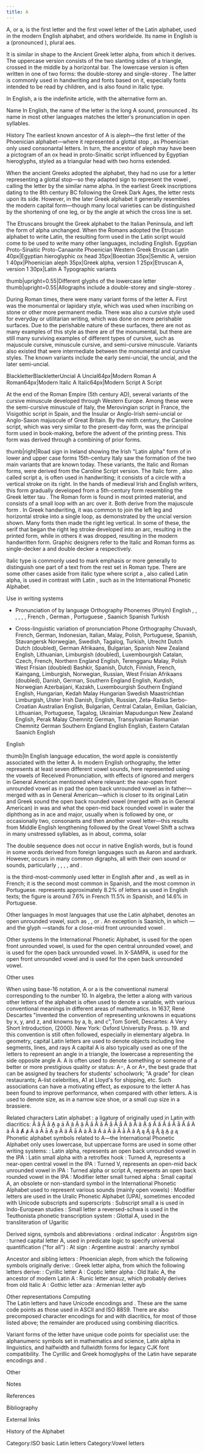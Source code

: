 ```yaml
---
title: A
---
```

A, or a, is the first letter and the first vowel letter of the Latin alphabet, used in the modern English alphabet, and others worldwide. Its name in English is a (pronounced  ), plural aes.

It is similar in shape to the Ancient Greek letter alpha, from which it derives. The uppercase version consists of the two slanting sides of a triangle, crossed in the middle by a horizontal bar. The lowercase version is often written in one of two forms: the double-storey  and single-storey . The latter is commonly used in handwriting and fonts based on it, especially fonts intended to be read by children, and is also found in italic type.

In English, a is the indefinite article, with the
alternative form an.

 Name 
In English, the name of the letter is the long A sound, pronounced . Its name in most other languages matches the letter's pronunciation in open syllables.

 History 
The earliest known ancestor of A is aleph—the first letter of the Phoenician alphabet—where it represented a glottal stop , as Phoenician only used  consonantal letters. In turn, the ancestor of aleph may have been a pictogram of an ox head in proto-Sinaitic script influenced by Egyptian hieroglyphs, styled as a triangular head with two horns extended.

When the ancient Greeks adopted the alphabet, they had no use for a letter representing a glottal stop—so they adapted sign to represent the vowel , calling the letter by the similar name alpha. In the earliest Greek inscriptions dating to the 8th century BC following the Greek Dark Ages, the letter rests upon its side. However, in the later Greek alphabet it generally resembles the modern capital form—though many local varieties can be distinguished by the shortening of one leg, or by the angle at which the cross line is set.

The Etruscans brought the Greek alphabet to the Italian Peninsula, and left the form of alpha unchanged. When the Romans adopted the Etruscan alphabet to write Latin, the resulting form used in the Latin script would come to be used to write many  other languages, including English.
 Egyptian Proto-Sinaitic Proto-Canaanite Phoenician Western Greek Etruscan Latin 40px|Egyptian hieroglyphic ox head 35px|Boeotian 35px|Semitic A, version 1 40px|Phoenician aleph 35px|Greek alpha, version 1 25px|Etruscan A, version 1 30px|Latin A
 Typographic variants 

thumb|upright=0.55|Different glyphs of the lowercase letter 
thumb|upright=0.55|Allographs include a double-storey  and single-storey .

During Roman times, there were many variant forms of the letter A. First was the monumental or lapidary style, which was used when inscribing on stone or other more permanent media. There was also a cursive style used for everyday or utilitarian writing, which was done on more perishable surfaces. Due to the perishable nature of these surfaces, there are not as many examples of this style as there are of the monumental, but there are still many surviving examples of different types of cursive, such as majuscule cursive, minuscule cursive, and semi-cursive minuscule. Variants also existed that were intermediate between the monumental and cursive styles. The known variants include the early semi-uncial, the uncial, and the later semi-uncial.

BlackletterBlackletterUncial A Uncial64px|Modern Roman A Roman64px|Modern Italic A Italic64px|Modern Script A Script

At the end of the Roman Empire (5th century AD), several variants of the cursive minuscule developed through Western Europe. Among these were the semi-cursive minuscule of Italy, the Merovingian script in France, the Visigothic script in Spain, and the Insular or Anglo-Irish semi-uncial or Anglo-Saxon majuscule of Great Britain. By the ninth century, the Caroline script, which was very similar to the present-day form, was the principal form used in book-making, before the advent of the printing press. This form was derived through a combining of prior forms.

thumb|right|Road sign in Ireland showing the Irish "Latin alpha" form of  in lower and upper case forms
15th-century Italy saw the formation of the two main variants that are known today. These variants, the Italic and Roman forms, were derived from the Caroline Script version. The Italic form , also called script a, is often used in handwriting; it consists of a circle with a vertical stroke on its right. In the hands of medieval Irish and English writers, this form gradually developed from a 5th-century form resembling the Greek letter tau . The Roman form  is found in most printed material, and consists of a small loop with an arc over it. Both derive from the majuscule form . In Greek handwriting, it was common to join the left leg and horizontal stroke into a single loop, as demonstrated by the uncial version shown. Many fonts then made the right leg vertical. In some of these, the serif that began the right leg stroke developed into an arc, resulting in the printed form, while in others it was dropped, resulting in the modern handwritten form. Graphic designers refer to the Italic and Roman forms as single-decker a and double decker a respectively.

Italic type is commonly used to mark emphasis or more generally to distinguish one part of a text from the rest set in Roman type. There are some other cases aside from italic type where script a , also called Latin alpha, is used in contrast with Latin , such as in the International Phonetic Alphabet.

 Use in writing systems 
+ Pronunciation of  by language Orthography Phonemes  (Pinyin)  English , , , , , ,  French ,  German ,  Portuguese  ,  Saanich  Spanish  Turkish 

+ Cross-linguistic variation of  pronunciation Phone  Orthography  Chuvash, French, German, Indonesian, Italian, Malay, Polish, Portuguese, Spanish, Stavangersk Norwegian, Swedish, Tagalog, Turkish, Utrecht Dutch  Dutch (doubled), German  Afrikaans, Bulgarian, Spanish  New Zealand English, Lithuanian, Limburgish (doubled), Luxembourgish  Catalan, Czech, French, Northern England English, Terengganu Malay, Polish  West Frisian (doubled)  Bashkir, Spanish, Dutch, Finnish, French, Kaingang, Limburgish, Norwegian, Russian, West Frisian  Afrikaans (doubled), Danish, German, Southern England English, Kurdish, Norwegian  Azerbaijani, Kazakh, Luxembourgish  Southern England English, Hungarian, Kedah Malay  Hungarian  Swedish  Maastrichtian Limburgish, Ulster Irish  Danish, English, Russian, Zeta–Raška Serbo-Croatian  Australian English, Bulgarian, Central Catalan, Emilian, Galician, Lithuanian, Portuguese, Tagalog, Ukrainian  Mapudungun  New Zealand English, Perak Malay  Chemnitz German, Transylvanian Romanian  Chemnitz German  Southern England English  English, Eastern Catalan  Saanich  English

 English 

thumb|In English language education, the word apple is consistently associated with the letter A.
In modern English orthography, the letter  represents at least seven different vowel sounds, here represented using the vowels of Received Pronunciation, with effects of  ignored and mergers in General American mentioned where relevant:
the near-open front unrounded vowel  as in pad
the open back unrounded vowel  as in father—merged with  as  in General American—which is closer to its original Latin and Greek sound
the open back rounded vowel  (merged with  as  in General American) in was and what
the open-mid back rounded vowel  in water
the diphthong  as in ace and major, usually when  is followed by one, or occasionally two, consonants and then another vowel letter—this results from Middle English lengthening followed by the Great Vowel Shift
a schwa  in many unstressed syllables, as in about, comma, solar

The double  sequence does not occur in native English words, but is found in some words derived from foreign languages such as Aaron and aardvark. However,  occurs in many common digraphs, all with their own sound or sounds, particularly , , , ,  and .

 is the third-most-commonly used letter in English after  and , as well as in French; it is the second most common in Spanish, and the most common in Portuguese.  represents approximately 8.2% of letters as used in English texts; the figure is around 7.6% in French 11.5% in Spanish, and 14.6% in Portuguese.

 Other languages 
In most languages that use the Latin alphabet,  denotes an open unrounded vowel, such as , , or . An exception is Saanich, in which —and the glyph —stands for a close-mid front unrounded vowel .

 Other systems 
 In the International Phonetic Alphabet,  is used for the open front unrounded vowel,  is used for the open central unrounded vowel, and  is used for the open back unrounded vowel.
 In X-SAMPA,  is used for the open front unrounded vowel and  is used for the open back unrounded vowel.

 Other uses 

 When using base-16 notation, A or a is the conventional numeral corresponding to the number 10.
 In algebra, the letter a along with various other letters of the alphabet is often used to denote a variable, with various conventional meanings in different areas of mathematics. In 1637, René Descartes "invented the convention of representing unknowns in equations by x, y, and z, and knowns by a, b, and c",Tom Sorell, Descartes: A Very Short Introduction, (2000). New York: Oxford University Press. p. 19. and this convention is still often followed, especially in elementary algebra.
 In geometry, capital Latin letters are used to denote objects including line segments, lines, and rays A capital A is also typically used as one of the letters to represent an angle in a triangle, the lowercase a representing the side opposite angle A.
 A is often used to denote something or someone of a better or more prestigious quality or status: A−, A or A+, the best grade that can be assigned by teachers for students' schoolwork; "A grade" for clean restaurants; A-list celebrities, A1 at Lloyd's for shipping, etc. Such associations can have a motivating effect, as exposure to the letter A has been found to improve performance, when compared with other letters. 
 A is used to denote size, as in a narrow size shoe, or a small cup size in a brassiere.

 Related characters 
 Latin alphabet 
 : a ligature of  originally used in Latin
  with diacritics: Å å Ǻ ǻ Ḁ ḁ ẚ Ă ă Ặ ặ Ắ ắ Ằ ằ Ẳ ẳ Ẵ ẵ Ȃ ȃ Â â Ậ ậ Ấ ấ Ầ ầ Ẫ ẫ Ẩ ẩ Ả ả Ǎ ǎ Ⱥ ⱥ Ȧ ȧ Ǡ ǡ Ạ ạ Ä ä Ǟ ǟ À à Ȁ ȁ Á á Ā ā Ā̀ ā̀ Ã ã Ą ą Ą́ ą́ Ą̃ ą̃ A̲ a̲ ᶏ
Phonetic alphabet symbols related to A—the International Phonetic Alphabet only uses lowercase, but uppercase forms are used in some other writing systems: 
 : Latin alpha, represents an open back unrounded vowel in the IPA
 : Latin small alpha with a retroflex hook
 : Turned A, represents a near-open central vowel in the IPA
 : Turned V, represents an open-mid back unrounded vowel in IPA
 : Turned alpha or script A, represents an open back rounded vowel in the IPA
 : Modifier letter small turned alpha
 : Small capital A, an obsolete or non-standard symbol in the International Phonetic Alphabet used to represent various sounds (mainly open vowels)
: Modifier letters are used in the Uralic Phonetic Alphabet (UPA), sometimes encoded with Unicode subscripts and superscripts
: Subscript small a is used in Indo-European studies
: Small letter a reversed-schwa is used in the Teuthonista phonetic transcription system
 : Glottal A, used in the transliteration of Ugaritic

 Derived signs, symbols and abbreviations 
 : ordinal indicator
 : Ångström sign
 : turned capital letter A, used in predicate logic to specify universal quantification ("for all")
 : At sign
 : Argentine austral
 : anarchy symbol

 Ancestor and sibling letters 
 : Phoenician aleph, from which the following symbols originally derive:
 : Greek letter alpha, from which the following letters derive:
 : Cyrillic letter A
 : Coptic letter alpha
 : Old Italic A, the ancestor of modern Latin A
 : Runic letter ansuz, which probably derives from old Italic A
 : Gothic letter aza
 : Armenian letter ayb

 Other representations 
 Computing  
The Latin letters  and  have Unicode encodings  and . These are the same code points as those used in ASCII and ISO 8859. There are also precomposed character encodings for  and  with diacritics, for most of those listed above; the remainder are produced using combining diacritics.

Variant forms of the letter have unique code points for specialist use: the alphanumeric symbols set in mathematics and science, Latin alpha in linguistics, and halfwidth and fullwidth forms for legacy CJK font compatibility. The Cyrillic and Greek homoglyphs of the Latin  have separate encodings  and .

 Other 

 Notes 

 References 

 Bibliography 

 
 
 
 
 
 
 
 
 

 External links 

 History of the Alphabet 
 

Category:ISO basic Latin letters
Category:Vowel letters